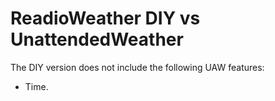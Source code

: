 # ReadioWeather DIY vs UnattendedWeather

The DIY version does not include the following UAW features:

* Time.


